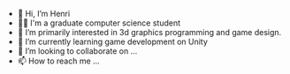 - 👋 Hi, I’m Henri
- 👨‍🎓 I'm a graduate computer science student
- 👀 I’m primarily interested in 3d graphics programming and game design.
- 🌱 I’m currently learning game development on Unity
- 💞️ I’m looking to collaborate on ...
- 📫 How to reach me ...

<!---
GutsIMW/GutsIMW is a ✨ special ✨ repository because its `README.md` (this file) appears on your GitHub profile.
You can click the Preview link to take a look at your changes.
--->
